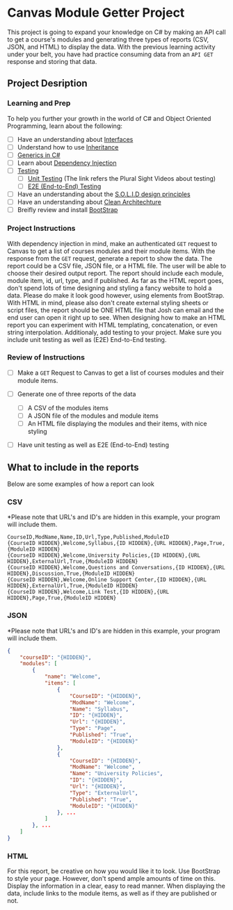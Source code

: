 # Canvas Module Getter Project
This project is going to expand your knowledge on C# by making an API call to get a course's modules and generating three types of reports (CSV, JSON, and HTML) to display the data. With the previous learning activity under your belt, you have had practice consuming data from an `API GET` response and storing that data. 

## Project Desription

### Learning and Prep
To help you further your growth in the world of C# and Object Oriented Programming, learn about the following:
 - [ ] Have an understanding about [Interfaces](https://docs.microsoft.com/en-us/dotnet/csharp/language-reference/keywords/interface)
 - [ ] Understand how to use [Inheritance](https://docs.microsoft.com/en-us/dotnet/csharp/tutorials/inheritance)
 - [ ] [Generics in C#](https://docs.microsoft.com/en-us/dotnet/csharp/programming-guide/generics/generic-type-parameters)
 - [ ] Learn about [Dependency Injection](https://www.freecodecamp.org/news/a-quick-intro-to-dependency-injection-what-it-is-and-when-to-use-it-7578c84fa88f/)
 - [ ] [Testing](https://codeahoy.com/2016/07/05/unit-integration-and-end-to-end-tests-finding-the-right-balance/)
   - [ ] [Unit Testing](https://app.pluralsight.com/player?course=csharp-fundamentals-dev&author=scott-allen&name=1611b295-37f9-4471-8f7d-a50b9fdfc1de&clip=0) (The link refers the Plural Sight Videos about testing)
   - [ ] [E2E (End-to-End) Testing](https://www.guru99.com/end-to-end-testing.html)
- [ ] Have an understanding about the [S.O.L.I.D design principles](https://en.wikipedia.org/wiki/SOLID)
- [ ] Have an understanding about [Clean Architechture](https://www.freecodecamp.org/news/a-quick-introduction-to-clean-architecture-990c014448d2/)
- [ ] Breifly review and install [BootStrap](https://getbootstrap.com/)
 
### Project Instructions
With dependency injection in mind, make an authenticated `GET` request to Canvas to get a list of courses modules and their module items. With the response from the `GET` request, generate a report to show the data. The report could be a CSV file, JSON file, or a HTML file. The user will be able to choose their desired output report. The report should include each module, module item, id, url, type, and if published. As far as the HTML report goes, don't spend lots of time designing and styling a fancy website to hold a data. Please do make it look good however, using elements from BootStrap. With HTML in mind, please also don't create external styling sheets or script files, the report should be ONE HTML file that Josh can email and the end user can open it right up to see. When designing how to make an HTML report you can experiment with HTML templating, concatenation, or even string interpolation. Additionaly, add testing to your project. Make sure you include unit testing as well as (E2E) End-to-End testing.

### Review of Instructions 
- [ ] Make a `GET` Request to Canvas to get a list of courses modules and their module items.
- [ ] Generate one of three reports of the data
  - [ ] A CSV of the modules items
  - [ ] A JSON file of the modules and module items
  - [ ] An HTML file displaying the modules and their items, with nice styling
- [ ] Have unit testing as well as E2E (End-to-End) testing


## What to include in the reports
Below are some examples of how a report can look

### CSV
*Please note that URL's and ID's are hidden in this example, your program will include them. 
``` csv 
CourseID,ModName,Name,ID,Url,Type,Published,ModuleID
{CourseID HIDDEN},Welcome,Syllabus,{ID HIDDEN},{URL HIDDEN},Page,True,{ModuleID HIDDEN}
{CourseID HIDDEN},Welcome,University Policies,{ID HIDDEN},{URL HIDDEN},ExternalUrl,True,{ModuleID HIDDEN}
{CourseID HIDDEN},Welcome,Questions and Conversations,{ID HIDDEN},{URL HIDDEN},Discussion,True,{ModuleID HIDDEN}
{CourseID HIDDEN},Welcome,Online Support Center,{ID HIDDEN},{URL HIDDEN},ExternalUrl,True,{ModuleID HIDDEN}
{CourseID HIDDEN},Welcome,Link Test,{ID HIDDEN},{URL HIDDEN},Page,True,{ModuleID HIDDEN}
```

### JSON
*Please note that URL's and ID's are hidden in this example, your program will include them. 
``` JSON
{
    "courseID": "{HIDDEN}",
    "modules": [
        {
            "name": "Welcome",
            "items": [
                {
                    "CourseID": "{HIDDEN}",
                    "ModName": "Welcome",
                    "Name": "Syllabus",
                    "ID": "{HIDDEN}",
                    "Url": "{HIDDEN}",
                    "Type": "Page",
                    "Published": "True",
                    "ModuleID": "{HIDDEN}"
                },
                {
                    "CourseID": "{HIDDEN}",
                    "ModName": "Welcome",
                    "Name": "University Policies",
                    "ID": "{HIDDEN}",
                    "Url": "{HIDDEN}",
                    "Type": "ExternalUrl",
                    "Published": "True",
                    "ModuleID": "{HIDDEN}"
                }, ...
            ]
        }, ...
    ]
}
```

### HTML 
For this report, be creative on how you would like it to look. Use BootStrap to style your page. However, don't spend ample amounts of time on this. Display the information in a clear, easy to read manner. When displaying the data, include links to the module items, as well as if they are published or not.

